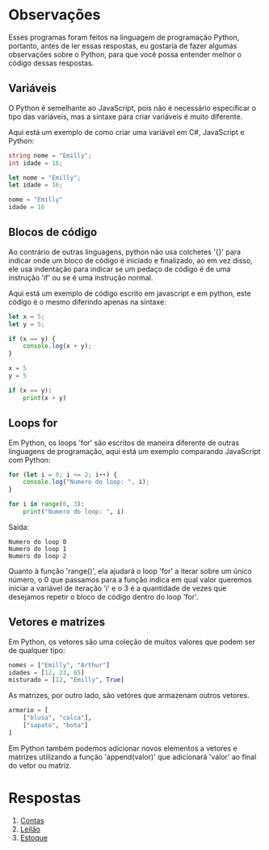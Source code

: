 # Observações

Esses programas foram feitos na linguagem de programação Python, portanto, antes de ler essas
respostas, eu gostaria de fazer algumas observações sobre o Python, para que você possa
entender melhor o código dessas respostas.

## Variáveis

O Python é semelhante ao JavaScript, pois não é necessário especificar o tipo das variáveis,
mas a sintaxe para criar variáveis é muito diferente.

Aqui está um exemplo de como criar uma variável em C#, JavaScript e Python:

```csharp
string nome = "Emilly";
int idade = 16;
```

```javascript
let nome = "Emilly";
let idade = 16;
```

```python
nome = "Emilly"
idade = 16
```

## Blocos de código

Ao contrário de outras linguagens, python não usa colchetes '{}' para indicar onde um bloco de
código é iniciado e finalizado, ao em vez disso, ele usa indentação para indicar se um pedaço
de código é de uma instrução 'if' ou se é uma instrução normal.

Aqui está um exemplo de código escrito em javascript e em python, este código é o mesmo
diferindo apenas na sintaxe:

```javascript
let x = 5;
let y = 5;

if (x == y) {
    console.log(x + y);
}
```

```python
x = 5
y = 5

if (x == y):
    print(x + y)
```

## Loops for

Em Python, os loops 'for' são escritos de maneira diferente de outras linguagens de programação,
aqui está um exemplo comparando JavaScript com Python:

```javascript
for (let i = 0; i <= 2; i++) {
    console.log("Numero do loop: ", i);
}
```

```python
for i in range(0, 3):
    print("Numero do loop: ", i)
```

Saída:
```shell
Numero do loop 0
Numero do loop 1
Numero do loop 2
```

Quanto à função 'range()', ela ajudará o loop 'for' a iterar sobre um único número, o 0 que
passamos para a função indica em qual valor queremos iniciar a variável de iteração 'i' e o 3 é
a quantidade de vezes que desejamos repetir o bloco de código dentro do loop 'for'.

## Vetores e matrizes

Em Python, os vetores são uma coleção de muitos valores que podem ser de qualquer tipo:

```python
nomes = ["Emilly", "Arthur"]
idades = [12, 23, 65]
misturado = [12, "Emilly", True]
```
As matrizes, por outro lado, são vetores que armazenam outros vetores.

```python
armario = [
    ["blusa", "calca"],
    ["sapato", "bota"]
]
```

Em Python também podemos adicionar novos elementos a vetores e matrizes utilizando a função
'append(valor)' que adicionará 'valor' ao final do vetor ou matriz.

# Respostas

1. [Contas](./contas.py)
1. [Leilão](./leilao.py)
1. [Estoque](./estoque.py)
